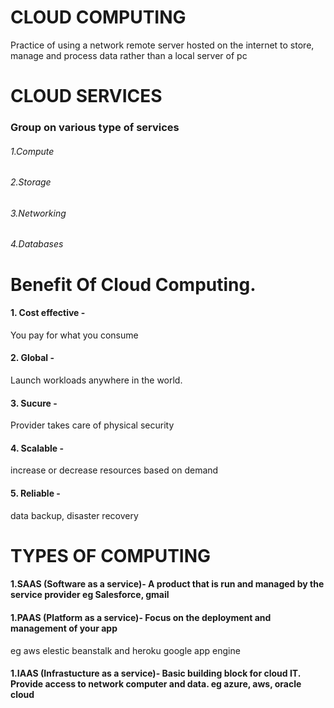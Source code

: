 # CLOUD COMPUTING
Practice of using a network remote server hosted on the internet to store, manage and process data rather than a local server of pc

# CLOUD SERVICES
### Group on various type of services
###### 1.Compute
###### 2.Storage
###### 3.Networking
###### 4.Databases

# Benefit Of Cloud Computing.
#### 1. Cost effective -
 
You pay for what you consume
#### 2. Global - 

Launch workloads anywhere in the world.
#### 3. Sucure - 

Provider takes care of physical security
#### 4. Scalable - 

increase or decrease resources based on demand
#### 5. Reliable - 

data backup, disaster recovery

# TYPES OF COMPUTING
#### 1.SAAS (Software as a service)- A product that is run and managed by the service provider eg Salesforce, gmail

#### 1.PAAS (Platform as a service)- Focus on the deployment and management of your app 
eg aws elestic beanstalk and heroku google app engine

#### 1.IAAS (Infrastucture as a service)- Basic building block for cloud IT. Provide access to network computer and data. eg azure, aws, oracle cloud 